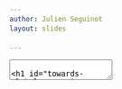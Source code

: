 ```yaml
---
author: Julien Seguinot
layout: slides

---
```


<!-- Towards global mountain paleoglacier modelling for academia and society -->

<!-- should this be in template? -->
<section data-markdown data-separator-notes="^Note:">
<textarea data-template>

# Towards global mountain paleoglacier modelling
for academia and society

&nbsp;

[Julien Seguinot](https://juseg.github.io), 2 Sep. 2022.

---

### 2011: getting the right tools

<!-- note: can't fragment content-list in pure markdown -->
<ul><li class=fragment>

  Use [PISM](https://pism.io) to compute fake ice sheet.

  ```bash
  # run PISM for 120000 years
  pismr -boot_file "topography.nc" \
      -y "120000" -o "icesheet.nc" \
      [...]
  ```

</li><li class=fragment>

  Use [Python](https://python.org) to make it look real.

  ```python
  import netCDF4 as nc4
  import matplotlib.pyplot as plt

  # make a nice figure
  plt.imshow(nc4.Dataset("icesheet.nc"))
  [...]
  ```

</li></ul>

---

### 2018: modelling for outreach

<div class="r-stack r-stretch">
  <img src="https://www.musees-vs.ch/data/images/accroches/Expos/Memoiredeglace.jpg">
  <img src="https://www.musee-prehistoire-idf.fr/files/styles/img__1280x768__image_scale/public/media/images/exposition-virtuelle-memoire-glace2.jpg" class="fragment">
</div>

Mémoire de glace
  ([Sion](https://www.musees-valais.ch/musee-histoire/expositions/archives/item/1229-memoire-de-glace-vestiges-en-peril.html),
  [Nemours](https://www.musee-prehistoire-idf.fr/fr/memoire-de-glace))
[etc](https://juseg.github.io/outreach/).

---

<!-- .slide: data-background-iframe="https://player.vimeo.com/video/294517816?autoplay=1&loop=1&color=ffffff&title=0&byline=0&portrait=0" -->

---

### 2022: going global

<img src="../assets/figures/worldmap_paleoglaciers.png">

Note: Sea level equivalents
- Antarctica: 58.3 m s.l.e. (Fretwell et al., 2013)
- Greenland: 7.3 m s.l.e. (Bamber et al., 2013)
- Additional 120 to 135 m s.l.e. (Clark and Mix, 2002)

---

## Hyoga plotting library

<iframe data-src="https://hyoga.readthedocs.io" width="1040" height="540"></iframe>

---

## Future plans

* **[v0.1.2](https://github.com/juseg/hyoga/releases/tag/v0.1.2)** (Aug. 2022):
  Plotting and interpolation

  ```python
  import xarray as xr
  import hyoga
  ds = xr.open_dataset('coarse.nc')
  ds.interp('fine.nc').hyoga.plot_surface_altitude()
  ```

* **v0.2.0** (Oct. 2022): Cartographic backgrounds

* **Future** (2023-2025):
  - CF-compliant input files
  - Multiple model domains
  - Outreach tools

<!-- should this be in template? -->
    </textarea>
</section>
